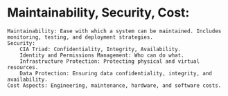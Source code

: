 # Maintainability, Security, Cost:

    Maintainability: Ease with which a system can be maintained. Includes monitoring, testing, and deployment strategies.
    Security:
        CIA Triad: Confidentiality, Integrity, Availability.
        Identity and Permissions Management: Who can do what.
        Infrastructure Protection: Protecting physical and virtual resources.
        Data Protection: Ensuring data confidentiality, integrity, and availability.
    Cost Aspects: Engineering, maintenance, hardware, and software costs.
